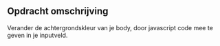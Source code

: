## Opdracht omschrijving

Verander de achtergrondskleur van je body, door javascript code mee te geven in je inputveld.